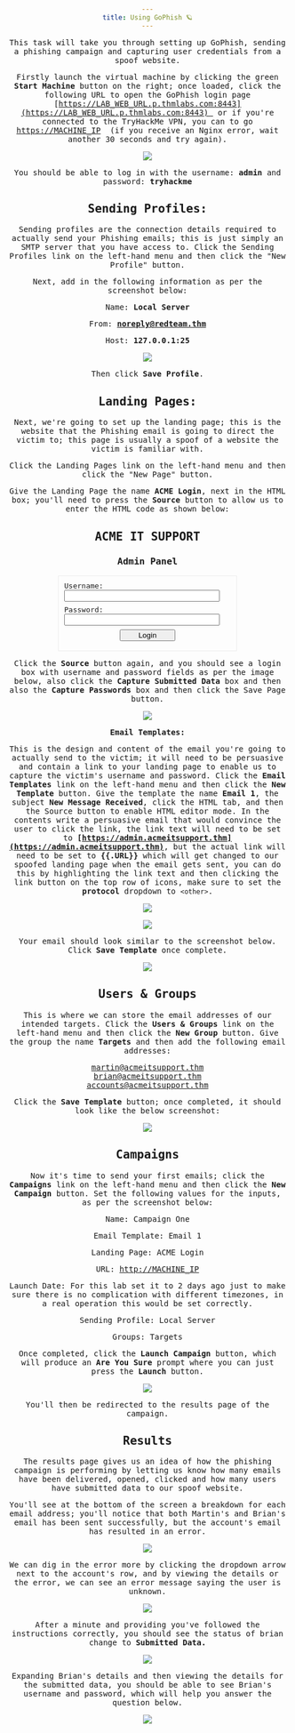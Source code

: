 ```yaml
---
title: Using GoPhish 🪐
---
```

This task will take you through setting up GoPhish, sending a phishing campaign and capturing user credentials from a spoof website.  

Firstly launch the virtual machine by clicking the green **Start Machine** button on the right; once loaded, click the following URL to open the GoPhish login page [https://LAB_WEB_URL.p.thmlabs.com:8443](https://LAB_WEB_URL.p.thmlabs.com:8443)  or if you're connected to the TryHackMe VPN, you can to go [https://MACHINE_IP](https://MACHINE_IP)  (if you receive an Nginx error, wait another 30 seconds and try again).

![](Pasted%20image%2020240128142844.png)

You should be able to log in with the username: **admin** and password: **tryhackme**

## Sending Profiles:

Sending profiles are the connection details required to actually send your Phishing emails; this is just simply an SMTP server that you have access to. Click the Sending Profiles link on the left-hand menu and then click the "New Profile" button.

Next, add in the following information as per the screenshot below:

Name: **Local Server**

From: **noreply@redteam.thm**

Host: **127.0.0.1:25**

![](Pasted%20image%2020240128142904.png)

Then click **Save Profile**.  

## Landing Pages:

Next, we're going to set up the landing page; this is the website that the Phishing email is going to direct the victim to; this page is usually a spoof of a website the victim is familiar with.  

Click the Landing Pages link on the left-hand menu and then click the "New Page" button.

Give the Landing Page the name **ACME Login**, next in the HTML box; you'll need to press the **Source** button to allow us to enter the HTML code as shown below:

<!DOCTYPE html>  
<html lang="en">  
<head>  
    <meta charset="UTF-8">  
    <title>ACME IT SUPPORT - Admin Panel</title>  
    <style>        body { font-family: "Ubuntu", monospace; text-align: center }  
        div.login-form { margin:auto; width:300px; border:1px solid #ececec; padding:10px;text-align: left;font-size:13px;}  
        div.login-form div input { margin-bottom:7px;}  
        div.login-form input { width:280px;}  
        div.login-form div:last-child { text-align: center; }  
        div.login-form div:last-child input { width:100px;}  
    </style>  
</head>  
<body>  
    <h2>ACME IT SUPPORT</h2>  
    <h3>Admin Panel</h3>  
    <form method="post">  
        <div class="login-form">  
            <div>Username:</div>  
            <div><input name="username"></div>  
            <div>Password:</div>  
            <div><input type="password" name="password"></div>  
            <div><input type="submit" value="Login"></div>  
        </div>    </form></body>  
</html>


Click the **Source** button again, and you should see a login box with username and password fields as per the image below, also click the **Capture Submitted Data** box and then also the **Capture Passwords** box and then click the Save Page button.

![](Pasted%20image%2020240128142952.png)

**Email Templates:**

This is the design and content of the email you're going to actually send to the victim; it will need to be persuasive and contain a link to your landing page to enable us to capture the victim's username and password. Click the **Email Templates** link on the left-hand menu and then click the **New Template** button. Give the template the name **Email 1**, the subject **New Message Received**, click the HTML tab, and then the Source button to enable HTML editor mode. In the contents write a persuasive email that would convince the user to click the link, the link text will need to be set to **[https://admin.acmeitsupport.thm](https://admin.acmeitsupport.thm)**, but the actual link will need to be set to **{{.URL}}** which will get changed to our spoofed landing page when the email gets sent, you can do this by highlighting the link text and then clicking the link button on the top row of icons, make sure to set the **protocol** dropdown to `<other>`.

![](Pasted%20image%2020240128143019.png)

![](Pasted%20image%2020240128143028.png)

Your email should look similar to the screenshot below. Click **Save Template** once complete.

![](Pasted%20image%2020240128143050.png)

## Users & Groups

This is where we can store the email addresses of our intended targets. Click the **Users & Groups** link on the left-hand menu and then click the **New Group** button. Give the group the name **Targets** and then add the following email addresses:

martin@acmeitsupport.thm  
brian@acmeitsupport.thm  
accounts@acmeitsupport.thm  

Click the **Save Template** button; once completed, it should look like the below screenshot:

![](Pasted%20image%2020240128143117.png)

## Campaigns

Now it's time to send your first emails; click the **Campaigns** link on the left-hand menu and then click the **New Campaign** button. Set the following values for the inputs, as per the screenshot below:

Name: Campaign One

Email Template: Email 1

Landing Page: ACME Login

URL: [http://MACHINE_IP](http://MACHINE_IP)[](http://MACHINE_IP)

Launch Date: For this lab set it to 2 days ago just to make sure there is no complication with different timezones, in a real operation this would be set correctly.  

Sending Profile: Local Server

Groups: Targets

Once completed, click the **Launch Campaign** button, which will produce an **Are You Sure** prompt where you can just press the **Launch** button.

![](Pasted%20image%2020240128143226.png)

You'll then be redirected to the results page of the campaign.

## Results

The results page gives us an idea of how the phishing campaign is performing by letting us know how many emails have been delivered, opened, clicked and how many users have submitted data to our spoof website.  

You'll see at the bottom of the screen a breakdown for each email address; you'll notice that both Martin's and Brian's email has been sent successfully, but the account's email has resulted in an error.

![](Pasted%20image%2020240128143257.png)

We can dig in the error more by clicking the dropdown arrow next to the account's row, and by viewing the details or the error, we can see an error message saying the user is unknown.

![](Pasted%20image%2020240128143317.png)

After a minute and providing you've followed the instructions correctly, you should see the status of brian change to **Submitted Data.**

![](Pasted%20image%2020240128143335.png)

Expanding Brian's details and then viewing the details for the submitted data, you should be able to see Brian's username and password, which will help you answer the question below.

![](Pasted%20image%2020240128143355.png)

